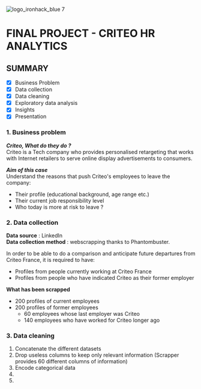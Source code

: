 ![logo_ironhack_blue 7](https://user-images.githubusercontent.com/23629340/40541063-a07a0a8a-601a-11e8-91b5-2f13e4e6b441.png)

# FINAL PROJECT - CRITEO HR ANALYTICS


## SUMMARY 

- [x] Business Problem 
- [x] Data collection
- [x] Data cleaning
- [x] Exploratory data analysis
- [x] Insights
- [x] Presentation 

### 1. Business problem
 
__*Criteo, What do they do ?*__  
 Criteo is a Tech company who provides personalised retargeting that works with Internet retailers to serve online display advertisements to consumers. 

__*Aim of this case*__  
 Understand the reasons that push Criteo's employees to leave the company:
- Their profile (educational background, age range etc.)
- Their current job responsibility level
- Who today is more at risk to leave ?
 
### 2. Data collection 
 
**Data source** : LinkedIn  
**Data collection method** : webscrapping thanks to Phantombuster.

In order to be able to do a comparison and anticipate future departures from Criteo France, it is required to have:
- Profiles from people currently working at Criteo France
- Profiles from people who have indicated Criteo as their former employer

**What has been scrapped**  
- 200 profiles of current employees
- 200 profiles of former employees
   * 60 employees whose last employer was Criteo
   * 140 employees who have worked for Criteo longer ago

 ### 3. Data cleaning 

1. Concatenate the different datasets 
2. Drop useless columns to keep only relevant information (Scrapper provides 60 different columns of information)
3. Encode categorical data
4. 
5. 
